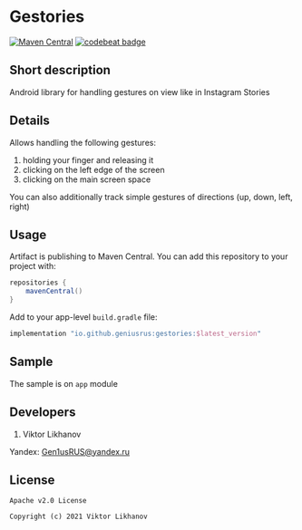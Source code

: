 # Gestories

[![Maven Central](https://maven-badges.herokuapp.com/maven-central/io.github.geniusrus/gestories/badge.svg)](https://maven-badges.herokuapp.com/maven-central/io.github.geniusrus/gestories)
[![codebeat badge](https://codebeat.co/badges/1c94bbef-63bb-45be-bad8-88fe7cbda032)](https://codebeat.co/projects/github-com-geniusrus-gestories-main)

## Short description

Android library for handling gestures on view like in Instagram Stories

## Details

Allows handling the following gestures:
1. holding your finger and releasing it
1. clicking on the left edge of the screen
1. clicking on the main screen space

You can also additionally track simple gestures of directions (up, down, left, right)

## Usage

Artifact is publishing to Maven Central. You can add this repository to your project with:
```gradle
repositories {
    mavenCentral()
}
```

Add to your app-level `build.gradle` file:
```gradle
implementation "io.github.geniusrus:gestories:$latest_version"
```

## Sample

The sample is on `app` module

## Developers

1. Viktor Likhanov

Yandex: [Gen1usRUS@yandex.ru](mailto:Gen1usRUS@yandex.ru)

## License
```
Apache v2.0 License

Copyright (c) 2021 Viktor Likhanov
